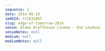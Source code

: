 ```yaml
---
sequence: 1
date: 2014-06-19
imdbId: tt1631867
slug: edge-of-tomorrow-2014
venue: Alamo Drafthouse Cinema - One Loudoun
venueNotes: null
medium: null
mediumNotes: null
---
```



